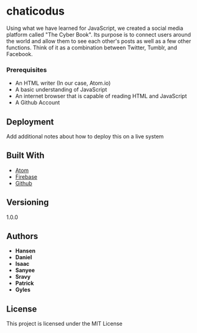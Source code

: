 # chaticodus

Using what we have learned for JavaScript, we created a social media platform called "The Cyber Book". Its purpose is to connect users around the world and allow them to see each other's posts as well as a few other functions. Think of it as a combination between Twitter, Tumblr, and Facebook.


### Prerequisites

* An HTML writer (In our case, Atom.io)
* A basic understanding of JavaScript
* An internet browser that is capable of reading HTML and JavaScript
* A Github Account

## Deployment

Add additional notes about how to deploy this on a live system

## Built With

* [Atom](http://atom.io)
* [Firebase](https://firebase.google.com/)
* [Github](https://www.github.com)

## Versioning

1.0.0

## Authors

* **Hansen**
* **Daniel**
* **Isaac**
* **Sanyee**
* **Sravy**
* **Patrick**
* **Gyles**

## License

This project is licensed under the MIT License
